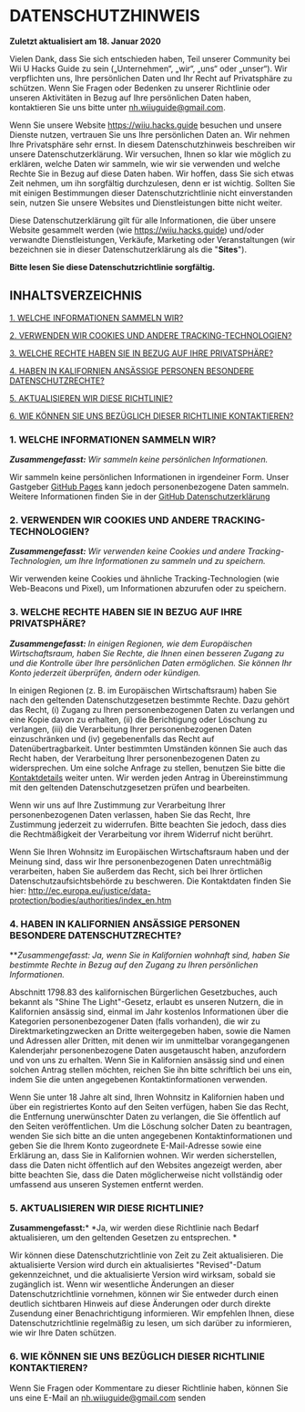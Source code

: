 # DATENSCHUTZHINWEIS

**Zuletzt aktualisiert am 18. Januar 2020**

Vielen Dank, dass Sie sich entschieden haben, Teil unserer Community bei Wii U Hacks Guide zu sein („Unternehmen“, „wir“, „uns“ oder „unser“). Wir verpflichten uns, Ihre persönlichen Daten und Ihr Recht auf Privatsphäre zu schützen. Wenn Sie Fragen oder Bedenken zu unserer Richtlinie oder unseren Aktivitäten in Bezug auf Ihre persönlichen Daten haben, kontaktieren Sie uns bitte unter nh.wiiuguide@gmail.com.

Wenn Sie unsere Website https://wiiu.hacks.guide besuchen und unsere Dienste nutzen, vertrauen Sie uns Ihre persönlichen Daten an. Wir nehmen Ihre Privatsphäre sehr ernst. In diesem Datenschutzhinweis beschreiben wir unsere Datenschutzerklärung. Wir versuchen, Ihnen so klar wie möglich zu erklären, welche Daten wir sammeln, wie wir sie verwenden und welche Rechte Sie in Bezug auf diese Daten haben. Wir hoffen, dass Sie sich etwas Zeit nehmen, um ihn sorgfältig durchzulesen, denn er ist wichtig. Sollten Sie mit einigen Bestimmungen dieser Datenschutzrichtlinie nicht einverstanden sein, nutzen Sie unsere Websites und Dienstleistungen bitte nicht weiter.

Diese Datenschutzerklärung gilt für alle Informationen, die über unsere Website gesammelt werden (wie https://wiiu.hacks.guide) und/oder verwandte Dienstleistungen, Verkäufe, Marketing oder Veranstaltungen (wir bezeichnen sie in dieser Datenschutzerklärung als die "**Sites**").

**Bitte lesen Sie diese Datenschutzrichtlinie sorgfältig.**

## INHALTSVERZEICHNIS

[1. WELCHE INFORMATIONEN SAMMELN WIR?](#1-what-information-do-we-collect)

[2. VERWENDEN WIR COOKIES UND ANDERE TRACKING-TECHNOLOGIEN?](#2-do-we-use-cookies-and-other-tracking-technologies)

[3. WELCHE RECHTE HABEN SIE IN BEZUG AUF IHRE PRIVATSPHÄRE?](#3-what-are-your-privacy-rights)

[4. HABEN IN KALIFORNIEN ANSÄSSIGE PERSONEN BESONDERE DATENSCHUTZRECHTE?](#4-do-california-residents-have-specific-privacy-rights)

[5. AKTUALISIEREN WIR DIESE RICHTLINIE?](#5-do-we-make-updates-to-this-policy)

[6. WIE KÖNNEN SIE UNS BEZÜGLICH DIESER RICHTLINIE KONTAKTIEREN?](#6-how-can-you-contact-us-about-this-policy)

### 1. WELCHE INFORMATIONEN SAMMELN WIR?

_**Zusammengefasst:**_ _Wir sammeln keine persönlichen Informationen._

Wir sammeln keine persönlichen Informationen in irgendeiner Form. Unser Gastgeber [GitHub Pages](https://pages.github.com/) kann jedoch personenbezogene Daten sammeln. Weitere Informationen finden Sie in der [GitHub Datenschutzerklärung](https://help.github.com/en/github/site-policy/github-privacy-statement)

### 2. VERWENDEN WIR COOKIES UND ANDERE TRACKING-TECHNOLOGIEN?

_**Zusammengefasst:**_ _Wir verwenden keine Cookies und andere Tracking-Technologien, um Ihre Informationen zu sammeln und zu speichern._

Wir verwenden keine Cookies und ähnliche Tracking-Technologien (wie Web-Beacons und Pixel), um Informationen abzurufen oder zu speichern.

### 3. WELCHE RECHTE HABEN SIE IN BEZUG AUF IHRE PRIVATSPHÄRE?

_**Zusammengefasst:**_ _In einigen Regionen, wie dem Europäischen Wirtschaftsraum, haben Sie Rechte, die Ihnen einen besseren Zugang zu und die Kontrolle über Ihre persönlichen Daten ermöglichen. Sie können Ihr Konto jederzeit überprüfen, ändern oder kündigen._

In einigen Regionen (z. B. im Europäischen Wirtschaftsraum) haben Sie nach den geltenden Datenschutzgesetzen bestimmte Rechte. Dazu gehört das Recht, (i) Zugang zu Ihren personenbezogenen Daten zu verlangen und eine Kopie davon zu erhalten, (ii) die Berichtigung oder Löschung zu verlangen, (iii) die Verarbeitung Ihrer personenbezogenen Daten einzuschränken und (iv) gegebenenfalls das Recht auf Datenübertragbarkeit. Unter bestimmten Umständen können Sie auch das Recht haben, der Verarbeitung Ihrer personenbezogenen Daten zu widersprechen. Um eine solche Anfrage zu stellen, benutzen Sie bitte die [Kontaktdetails](privacy-policy?id=_6-how-can-you-contact-us-about-this-policy) weiter unten. Wir werden jeden Antrag in Übereinstimmung mit den geltenden Datenschutzgesetzen prüfen und bearbeiten.

Wenn wir uns auf Ihre Zustimmung zur Verarbeitung Ihrer personenbezogenen Daten verlassen, haben Sie das Recht, Ihre Zustimmung jederzeit zu widerrufen. Bitte beachten Sie jedoch, dass dies die Rechtmäßigkeit der Verarbeitung vor ihrem Widerruf nicht berührt.

Wenn Sie Ihren Wohnsitz im Europäischen Wirtschaftsraum haben und der Meinung sind, dass wir Ihre personenbezogenen Daten unrechtmäßig verarbeiten, haben Sie außerdem das Recht, sich bei Ihrer örtlichen Datenschutzaufsichtsbehörde zu beschweren. Die Kontaktdaten finden Sie hier: http://ec.europa.eu/justice/data-protection/bodies/authorities/index_en.htm

### 4. HABEN IN KALIFORNIEN ANSÄSSIGE PERSONEN BESONDERE DATENSCHUTZRECHTE?

\*\*_Zusammengefasst: Ja, wenn Sie in Kalifornien wohnhaft sind, haben Sie bestimmte Rechte in Bezug auf den Zugang zu Ihren persönlichen Informationen._

Abschnitt 1798.83 des kalifornischen Bürgerlichen Gesetzbuches, auch bekannt als "Shine The Light"-Gesetz, erlaubt es unseren Nutzern, die in Kalifornien ansässig sind, einmal im Jahr kostenlos Informationen über die Kategorien personenbezogener Daten (falls vorhanden), die wir zu Direktmarketingzwecken an Dritte weitergegeben haben, sowie die Namen und Adressen aller Dritten, mit denen wir im unmittelbar vorangegangenen Kalenderjahr personenbezogene Daten ausgetauscht haben, anzufordern und von uns zu erhalten. Wenn Sie in Kalifornien ansässig sind und einen solchen Antrag stellen möchten, reichen Sie ihn bitte schriftlich bei uns ein, indem Sie die unten angegebenen Kontaktinformationen verwenden.

Wenn Sie unter 18 Jahre alt sind, Ihren Wohnsitz in Kalifornien haben und über ein registriertes Konto auf den Seiten verfügen, haben Sie das Recht, die Entfernung unerwünschter Daten zu verlangen, die Sie öffentlich auf den Seiten veröffentlichen. Um die Löschung solcher Daten zu beantragen, wenden Sie sich bitte an die unten angegebenen Kontaktinformationen und geben Sie die Ihrem Konto zugeordnete E-Mail-Adresse sowie eine Erklärung an, dass Sie in Kalifornien wohnen. Wir werden sicherstellen, dass die Daten nicht öffentlich auf den Websites angezeigt werden, aber bitte beachten Sie, dass die Daten möglicherweise nicht vollständig oder umfassend aus unseren Systemen entfernt werden.

### 5. AKTUALISIEREN WIR DIESE RICHTLINIE?

**Zusammengefasst:**\* \*Ja, wir werden diese Richtlinie nach Bedarf aktualisieren, um den geltenden Gesetzen zu entsprechen. \*

Wir können diese Datenschutzrichtlinie von Zeit zu Zeit aktualisieren. Die aktualisierte Version wird durch ein aktualisiertes "Revised"-Datum gekennzeichnet, und die aktualisierte Version wird wirksam, sobald sie zugänglich ist. Wenn wir wesentliche Änderungen an dieser Datenschutzrichtlinie vornehmen, können wir Sie entweder durch einen deutlich sichtbaren Hinweis auf diese Änderungen oder durch direkte Zusendung einer Benachrichtigung informieren. Wir empfehlen Ihnen, diese Datenschutzrichtlinie regelmäßig zu lesen, um sich darüber zu informieren, wie wir Ihre Daten schützen.

### 6. WIE KÖNNEN SIE UNS BEZÜGLICH DIESER RICHTLINIE KONTAKTIEREN?

Wenn Sie Fragen oder Kommentare zu dieser Richtlinie haben, können Sie uns eine E-Mail an nh.wiiuguide@gmail.com senden

